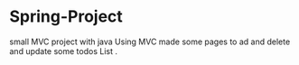# Spring-Project
small MVC project with java 
Using MVC made some pages to ad and delete and update some todos List .
